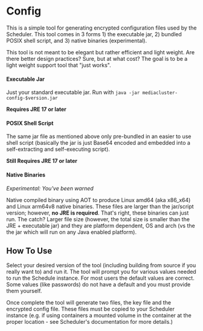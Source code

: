 Config
==
This is a simple tool for generating encrypted configuration files used by the Scheduler. This tool comes in 3 forms 1) the executable jar, 2) bundled POSIX shell script, and 3) native binaries (experimental).

This tool is not meant to be elegant but rather efficient and light weight. Are there better design practices? Sure, but at what cost? The goal is to be a light weight support tool that "just works".


#### Executable Jar
Just your standard executable jar. Run with `java -jar mediacluster-config-$version.jar`

**Requires JRE 17 or later**

#### POSIX Shell Script
The same jar file as mentioned above only pre-bundled in an easier to use shell script (basically the jar is just Base64 encoded and embedded into a self-extracting and self-executing script).

**Still Requires JRE 17 or later**

#### Native Binaries
*Experimental: You've been warned*

Native compiled binary using AOT to produce Linux amd64 (aka x86_x64) and Linux arm64v8 native binaries. These files are larger than the jar/script version; however, **no JRE is required**. That's right, these binaries can just run. The catch? Larger file size (however, the total size is smaller than the JRE + executable jar) and they are platform dependent, OS and arch (vs the the jar which will run on any Java enabled platform).

## How To Use
Select your desired version of the tool (including building from source if you really want to) and run it. The tool will prompt you for various values needed to run the Schedule instance. For most users the default values are correct. Some values (like passwords) do not have a default and you must provide them yourself.

Once complete the tool will generate two files, the key file and the encrypted config file. These files must be copied to your Scheduler instance (e.g. if using containers a mounted volume in the container at the proper location - see Scheduler's documentation for more details.)
